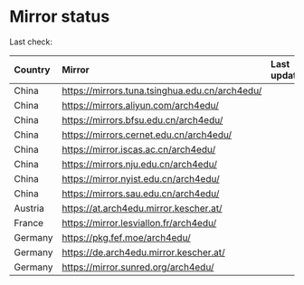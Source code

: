 <script src="./time.js"></script>
# Mirror status
Last check: <script type="text/javascript">localize(1714591001.9039178);</script>

|Country|Mirror|Last update|
|:------|:-----|:----------|
|China|https://mirrors.tuna.tsinghua.edu.cn/arch4edu/|<script type="text/javascript">localize(1714545638);</script>|
|China|https://mirrors.aliyun.com/arch4edu/|<script type="text/javascript">localize(1714545638);</script>|
|China|https://mirrors.bfsu.edu.cn/arch4edu/|<script type="text/javascript">localize(1714545638);</script>|
|China|https://mirrors.cernet.edu.cn/arch4edu/|<script type="text/javascript">localize(1714545638);</script>|
|China|https://mirror.iscas.ac.cn/arch4edu/|<script type="text/javascript">localize(1714545638);</script>|
|China|https://mirrors.nju.edu.cn/arch4edu/|<script type="text/javascript">localize(1714415709);</script>|
|China|https://mirror.nyist.edu.cn/arch4edu/|<script type="text/javascript">localize(1714545638);</script>|
|China|https://mirrors.sau.edu.cn/arch4edu/|<script type="text/javascript">localize(1714545638);</script>|
|Austria|https://at.arch4edu.mirror.kescher.at/|<script type="text/javascript">localize(1714545638);</script>|
|France|https://mirror.lesviallon.fr/arch4edu/|<script type="text/javascript">localize(1714545638);</script>|
|Germany|https://pkg.fef.moe/arch4edu/|<script type="text/javascript">localize(1714545638);</script>|
|Germany|https://de.arch4edu.mirror.kescher.at/|<script type="text/javascript">localize(1714545638);</script>|
|Germany|https://mirror.sunred.org/arch4edu/|<script type="text/javascript">localize(1714545638);</script>|

<script src="./tablefilter/tablefilter.js"></script>
<script src="./table.js"></script>